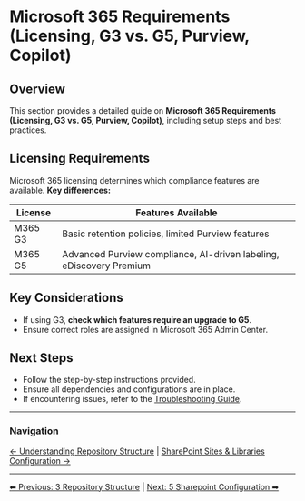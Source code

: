 <!-- description: Documentation about Microsoft 365 Requirements (Licensing, G3 vs. G5, Purview, Copilot) for Your Organization. -->
# Microsoft 365 Requirements (Licensing, G3 vs. G5, Purview, Copilot)

## Overview
This section provides a detailed guide on **Microsoft 365 Requirements (Licensing, G3 vs. G5, Purview, Copilot)**, including setup steps and best practices.

## Licensing Requirements
Microsoft 365 licensing determines which compliance features are available. **Key differences:**

| License | Features Available |
|---------|--------------------|
| M365 G3 | Basic retention policies, limited Purview features |
| M365 G5 | Advanced Purview compliance, AI-driven labeling, eDiscovery Premium |

## Key Considerations
- If using G3, **check which features require an upgrade to G5**.
- Ensure correct roles are assigned in Microsoft 365 Admin Center.

## Next Steps
- Follow the step-by-step instructions provided.
- Ensure all dependencies and configurations are in place.
- If encountering issues, refer to the [Troubleshooting Guide](10-troubleshooting.md).

---

### Navigation
[← Understanding Repository Structure](3-repository-structure.md) | [SharePoint Sites & Libraries Configuration →](5-sharepoint-configuration.md)



---

[⬅ Previous: 3 Repository Structure](3-repository-structure.md) | [Next: 5 Sharepoint Configuration ➡](5-sharepoint-configuration.md)